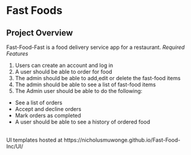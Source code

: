 <h1>Fast Foods</h1>
<h2>Project Overview</h2>
Fast-Food-Fast is a food delivery service app for a restaurant.
<em>Required Features </em>

1. Users can create an account and log in <br/>
2. A user should be able to order for food <br/>
3. The admin should be able to add,edit or delete the fast-food items <br/>
4. The admin should be able to see a list of fast-food items <br/>
5. The Admin user should be able to do the following: <br/>
<ul> <li> See a list of orders </li>
<li> Accept and decline orders </li>
<li> Mark orders as completed </li>
<li> A user should be able to see a history of ordered food </li> </ul> <br/>
UI templates hosted at https://nicholusmuwonge.github.io/Fast-Food-Inc/UI/
